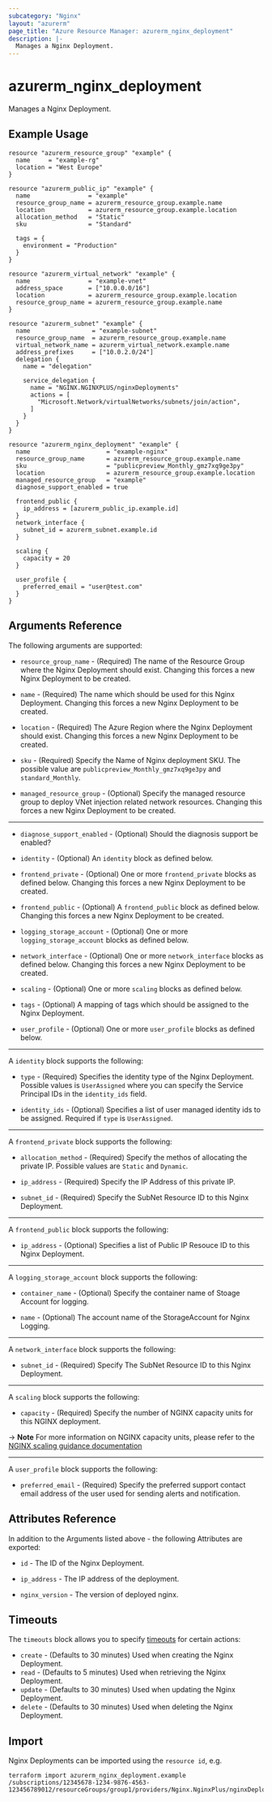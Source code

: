 ```yaml
---
subcategory: "Nginx"
layout: "azurerm"
page_title: "Azure Resource Manager: azurerm_nginx_deployment"
description: |-
  Manages a Nginx Deployment.
---
```


# azurerm_nginx_deployment

Manages a Nginx Deployment.

## Example Usage

```hcl
resource "azurerm_resource_group" "example" {
  name     = "example-rg"
  location = "West Europe"
}

resource "azurerm_public_ip" "example" {
  name                = "example"
  resource_group_name = azurerm_resource_group.example.name
  location            = azurerm_resource_group.example.location
  allocation_method   = "Static"
  sku                 = "Standard"

  tags = {
    environment = "Production"
  }
}

resource "azurerm_virtual_network" "example" {
  name                = "example-vnet"
  address_space       = ["10.0.0.0/16"]
  location            = azurerm_resource_group.example.location
  resource_group_name = azurerm_resource_group.example.name
}

resource "azurerm_subnet" "example" {
  name                 = "example-subnet"
  resource_group_name  = azurerm_resource_group.example.name
  virtual_network_name = azurerm_virtual_network.example.name
  address_prefixes     = ["10.0.2.0/24"]
  delegation {
    name = "delegation"

    service_delegation {
      name = "NGINX.NGINXPLUS/nginxDeployments"
      actions = [
        "Microsoft.Network/virtualNetworks/subnets/join/action",
      ]
    }
  }
}

resource "azurerm_nginx_deployment" "example" {
  name                     = "example-nginx"
  resource_group_name      = azurerm_resource_group.example.name
  sku                      = "publicpreview_Monthly_gmz7xq9ge3py"
  location                 = azurerm_resource_group.example.location
  managed_resource_group   = "example"
  diagnose_support_enabled = true

  frontend_public {
    ip_address = [azurerm_public_ip.example.id]
  }
  network_interface {
    subnet_id = azurerm_subnet.example.id
  }

  scaling {
    capacity = 20
  }

  user_profile {
    preferred_email = "user@test.com"
  }
}
```

## Arguments Reference

The following arguments are supported:

* `resource_group_name` - (Required) The name of the Resource Group where the Nginx Deployment should exist. Changing this forces a new Nginx Deployment to be created.

* `name` - (Required) The name which should be used for this Nginx Deployment. Changing this forces a new Nginx Deployment to be created.

* `location` - (Required) The Azure Region where the Nginx Deployment should exist. Changing this forces a new Nginx Deployment to be created.

* `sku` - (Required) Specify the Name of Nginx deployment SKU. The possible value are `publicpreview_Monthly_gmz7xq9ge3py` and `standard_Monthly`.

* `managed_resource_group` - (Optional) Specify the managed resource group to deploy VNet injection related network resources. Changing this forces a new Nginx Deployment to be created.

---

* `diagnose_support_enabled` - (Optional) Should the diagnosis support be enabled?

* `identity` - (Optional) An `identity` block as defined below.

* `frontend_private` - (Optional) One or more `frontend_private` blocks as defined below. Changing this forces a new Nginx Deployment to be created.

* `frontend_public` - (Optional) A `frontend_public` block as defined below. Changing this forces a new Nginx Deployment to be created.

* `logging_storage_account` - (Optional) One or more `logging_storage_account` blocks as defined below.

* `network_interface` - (Optional) One or more `network_interface` blocks as defined below. Changing this forces a new Nginx Deployment to be created.

* `scaling` - (Optional) One or more `scaling` blocks as defined below.

* `tags` - (Optional) A mapping of tags which should be assigned to the Nginx Deployment.

* `user_profile` - (Optional) One or more `user_profile` blocks as defined below.

---

A `identity` block supports the following:

* `type` - (Required) Specifies the identity type of the Nginx Deployment. Possible values is `UserAssigned` where you can specify the Service Principal IDs in the `identity_ids` field.

* `identity_ids` - (Optional) Specifies a list of user managed identity ids to be assigned. Required if `type` is `UserAssigned`.

---

A `frontend_private` block supports the following:

* `allocation_method` - (Required) Specify the methos of allocating the private IP. Possible values are `Static` and `Dynamic`.

* `ip_address` - (Required) Specify the IP Address of this private IP.

* `subnet_id` - (Required) Specify the SubNet Resource ID to this Nginx Deployment.

---

A `frontend_public` block supports the following:

* `ip_address` - (Optional) Specifies a list of Public IP Resouce ID to this Nginx Deployment.

---

A `logging_storage_account` block supports the following:

* `container_name` - (Optional) Specify the container name of Stoage Account for logging.

* `name` - (Optional) The account name of the StorageAccount for Nginx Logging.

---

A `network_interface` block supports the following:

* `subnet_id` - (Required) Specify The SubNet Resource ID to this Nginx Deployment.

---

A `scaling` block supports the following:

* `capacity` - (Required) Specify the number of NGINX capacity units for this NGINX deployment.

-> **Note** For more information on NGINX capacity units, please refer to the [NGINX scaling guidance documentation](https://docs.nginx.com/nginxaas/azure/quickstart/scaling/)

---

A `user_profile` block supports the following:

* `preferred_email` - (Required) Specify the preferred support contact email address of the user used for sending alerts and notification.

## Attributes Reference

In addition to the Arguments listed above - the following Attributes are exported:

* `id` - The ID of the Nginx Deployment.

* `ip_address` - The IP address of the deployment.

* `nginx_version` - The version of deployed nginx.

## Timeouts

The `timeouts` block allows you to specify [timeouts](https://www.terraform.io/language/resources/syntax#operation-timeouts) for certain actions:

* `create` - (Defaults to 30 minutes) Used when creating the Nginx Deployment.
* `read` - (Defaults to 5 minutes) Used when retrieving the Nginx Deployment.
* `update` - (Defaults to 30 minutes) Used when updating the Nginx Deployment.
* `delete` - (Defaults to 30 minutes) Used when deleting the Nginx Deployment.

## Import

Nginx Deployments can be imported using the `resource id`, e.g.

```shell
terraform import azurerm_nginx_deployment.example /subscriptions/12345678-1234-9876-4563-123456789012/resourceGroups/group1/providers/Nginx.NginxPlus/nginxDeployments/dep1
```
